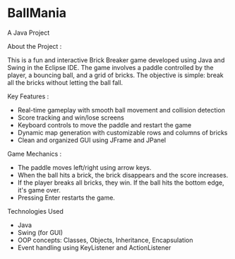 # BallMania
A Java Project

About the Project :

This is a fun and interactive Brick Breaker game developed using Java and Swing in the Eclipse IDE. The game involves a paddle controlled by the player, a bouncing ball, and a grid of bricks. The objective is simple: break all the bricks without letting the ball fall.

Key Features :

* Real-time gameplay with smooth ball movement and collision detection
* Score tracking and win/lose screens
* Keyboard controls to move the paddle and restart the game
* Dynamic map generation with customizable rows and columns of bricks
* Clean and organized GUI using JFrame and JPanel

Game Mechanics :

* The paddle moves left/right using arrow keys.
* When the ball hits a brick, the brick disappears and the score increases.
* If the player breaks all bricks, they win. If the ball hits the bottom edge, it's game over.
* Pressing Enter restarts the game.

Technologies Used

* Java 
* Swing (for GUI)
* OOP concepts: Classes, Objects, Inheritance, Encapsulation
* Event handling using KeyListener and ActionListener

